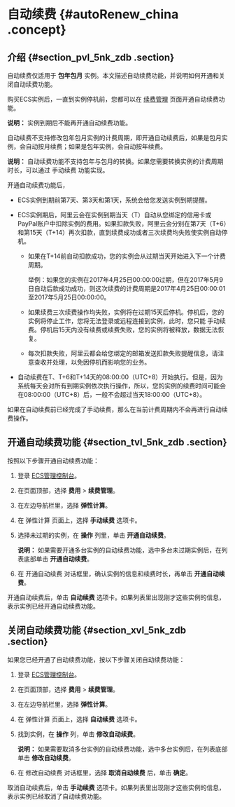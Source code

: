 # 自动续费 {#autoRenew_china .concept}

## 介绍 {#section_pvl_5nk_zdb .section}

自动续费仅适用于 **包年包月** 实例。本文描述自动续费功能，并说明如何开通和关闭自动续费功能。

购买ECS实例后，一直到实例停机前，您都可以在 [续费管理](https://billing.console.aliyun.com/#/renew/list) 页面开通自动续费功能。

**说明：** 实例到期后不能再开通自动续费功能。

自动续费不支持修改包年包月实例的计费周期，即开通自动续费后，如果是包月实例，会自动按月续费；如果是包年实例，会自动按年续费。

**说明：** 自动续费功能不支持包年与包月的转换。如果您需要转换实例的计费周期时长，可以通过 手动续费 功能实现。

开通自动续费功能后，

-   ECS实例到期前第7天、第3天和第1天，系统会给您发送实例到期提醒。

-   ECS实例期后，阿里云会在实例到期当天（T）自动从您绑定的信用卡或PayPal账户中扣除实例的费用。如果扣款失败，阿里云会分别在第7天（T+6）和第15天（T+14）再次扣款，直到续费成功或者三次续费均失败使实例自动停机。

    -   如果在T+14前自动扣款成功，您的实例会从过期当天开始进入下一个计费周期。

        举例：如果您的实例在2017年4月25日00:00:00过期，但在2017年5月9日自动后款成功成功，则这次续费的计费周期是2017年4月25日00:00:01至2017年5月25日00:00:00。

    -   如果续费三次续费操作均失败，实例将在过期15天后停机。停机后，您的实例将停止工作，您将无法登录或远程连接到实例，此时，您只能 手动续费。停机后15天内没有续费或续费失败，您的实例将被释放，数据无法恢复。
    -   每次扣款失败，阿里云都会给您绑定的邮箱发送扣款失败提醒信息，请注意查收并处理，以免因停机而影响您的业务。
-   自动续费在T、T+6和T+14天的08:00:00（UTC+8）开始执行。但是，因为系统每天会对所有到期实例依次执行操作，所以，您的实例的续费时间可能会在08:00:00（UTC+8）后，一般不会超过当天18:00:00（UTC+8）。


如果在自动续费前已经完成了手动续费，那么在当前计费周期内不会再进行自动续费操作。

## 开通自动续费功能 {#section_tvl_5nk_zdb .section}

按照以下步骤开通自动续费功能：

1.  登录 [ECS管理控制台](https://ecs.console.aliyun.com/#/home)。
2.  在页面顶部，选择 **费用** \> **续费管理**。
3.  在左边导航栏里，选择 **弹性计算**。
4.  在 弹性计算 页面上，选择 **手动续费** 选项卡。
5.  选择未过期的实例，在 **操作** 列里，单击 **开通自动续费**。

    **说明：** 如果需要开通多台实例的自动续费功能，选中多台未过期实例后，在列表底部单击 **开通自动续费**。

6.  在 开通自动续费 对话框里，确认实例的信息和续费时长，再单击 **开通自动续费**。

开通自动续费后，单击 **自动续费** 选项卡。如果列表里出现刚才这些实例的信息，表示实例已经开通自动续费功能。

## 关闭自动续费功能 {#section_xvl_5nk_zdb .section}

如果您已经开通了自动续费功能，按以下步骤关闭自动续费功能：

1.  登录 [ECS管理控制台](https://ecs.console.aliyun.com/#/home)。
2.  在页面顶部，选择 **费用** \> **续费管理**。
3.  在左边导航栏里，选择 **弹性计算**。
4.  在 弹性计算 页面上，选择 **自动续费** 选项卡。
5.  找到实例，在 **操作** 列，单击 **修改自动续费**。

    **说明：** 如果需要取消多台实例的自动续费功能，选中多台实例后，在列表底部单击 **修改自动续费**。

6.  在 修改自动续费 对话框里，选择 **取消自动续费** 后，单击 **确定**。

取消自动续费后，单击 **手动续费** 选项卡。如果列表里出现刚才这些实例的信息，表示实例已经取消了自动续费功能。

